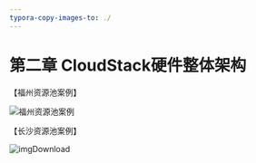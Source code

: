 ```yaml
---
typora-copy-images-to: ./
---
```


# 第二章  CloudStack硬件整体架构

【福州资源池案例】

![福州资源池案例](https://ss0.bdstatic.com/70cFuHSh_Q1YnxGkpoWK1HF6hhy/it/u=4085772287,3464656185&fm=26&gp=0.jpg)

【长沙资源池案例】

![imgDownload](D:\GitBook\mybook\Chapter2\imgDownload.png)